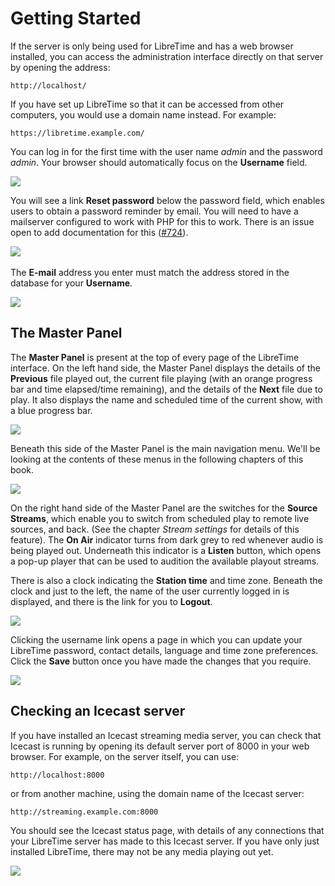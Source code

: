 # Getting Started

If the server is only being used for LibreTime and has a web browser installed,
you can access the administration interface directly on that server by opening
the address:

    http://localhost/

If you have set up LibreTime so that it can be accessed from other computers,
you would use a domain name instead. For example:

    https://libretime.example.com/

You can log in for the first time with the user name *admin* and the password
*admin*. Your browser should automatically focus on the
**Username** field.

![](../on-air-in-60-seconds/static/Screenshot559-Log_in.png)

You will see a link **Reset password** below the password field, which enables
users to obtain a password reminder by email. You will need to have a
mailserver configured to work with PHP for this to work. There is an issue open
to add documentation for this
([#724](https://github.com/LibreTime/libretime/issues/724)).

![](static/Screenshot467-Reset_password_link.png) 

The **E-mail** address you enter must match the address stored in the database
for your **Username**.

![](static/Screenshot468-Restore_password.png)


The Master Panel
----------------

The **Master Panel** is present at the top of every page of the LibreTime
interface. On the left hand side, the Master Panel displays the details of the
**Previous** file played out, the current file playing (with an orange progress
bar and time elapsed/time remaining), and the details of the **Next** file due
to play. It also displays the name and scheduled time of the current show, with
a blue progress bar.

![](static/Screenshot-MasterPanel.png)

Beneath this side of the Master Panel is the main navigation menu. We'll be
looking at the contents of these menus in the following chapters of this book.

![](static/Screenshot-MainMenu.png)

On the right hand side of the Master Panel are the switches for the **Source
Streams**, which enable you to switch from scheduled play to remote live
sources, and back. (See the chapter *Stream settings* for details of this
feature). The **On Air** indicator turns from dark grey to red whenever audio
is being played out. Underneath this indicator is a **Listen** button, which
opens a pop-up player that can be used to audition the available playout
streams.

There is also a clock indicating the **Station time** and time zone. Beneath
the clock and just to the left, the name of the user currently logged in is
displayed, and there is the link for you to **Logout**. 

![](static/Screenshot469-On_Air_light.png)

Clicking the username link opens a page in which you can update your LibreTime
password, contact details, language and time zone preferences. Click the
**Save** button once you have made the changes that you require.

![](static/Screenshot470-User_settings.png)

Checking an Icecast server
--------------------------

If you have installed an Icecast streaming media server, you can check that
Icecast is running by opening its default server port of 8000 in your web
browser. For example, on the server itself, you can use:

    http://localhost:8000

or from another machine, using the domain name of the Icecast server:

    http://streaming.example.com:8000

You should see the Icecast status page, with details of any connections that
your LibreTime server has made to this Icecast server. If you have only just
installed LibreTime, there may not be any media playing out yet.

![](static/Screenshot293-Icecast_status_page.png)
